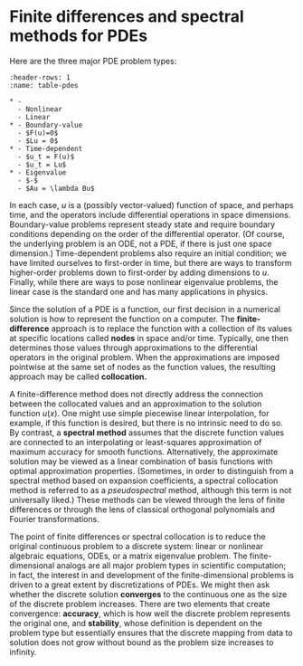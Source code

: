 # Finite differences and spectral methods for PDEs

Here are the three major PDE problem types:

```{list-table} PDE Problems
:header-rows: 1
:name: table-pdes

* - 
  - Nonlinear
  - Linear
* - Boundary-value
  - $F(u)=0$
  - $Lu = 0$
* - Time-dependent
  - $u_t = F(u)$
  - $u_t = Lu$
* - Eigenvalue
  - $-$
  - $Au = \lambda Bu$
```

In each case, $u$ is a (possibly vector-valued) function of space, and perhaps time, and the operators include differential operations in space dimensions. Boundary-value problems represent steady state and require boundary conditions depending on the order of the differential operator. (Of course, the underlying problem is an ODE, not a PDE, if there is just one space dimension.) Time-dependent problems also require an initial condition; we have limited ourselves to first-order in time, but there are ways to transform higher-order problems down to first-order by adding dimensions to $u$. Finally, while there are ways to pose nonlinear eigenvalue problems, the linear case is the standard one and has many applications in physics.

Since the solution of a PDE is a function, our first decision in a numerical solution is how to represent the function on a computer. The **finite-difference** approach is to replace the function with a collection of its values at specific locations called **nodes** in space and/or time. Typically, one then determines those values through approximations to the differential operators in the original problem. When the approximations are imposed pointwise at the same set of nodes as the function values, the resulting approach may be called **collocation.**

A finite-difference method does not directly address the connection between the collocated values and an approximation to the solution function $u(x)$. One might use simple piecewise linear interpolation, for example, if this function is desired, but there is no intrinsic need to do so. By contrast, a **spectral method** assumes that the discrete function values are connected to an interpolating or least-squares approximation of maximum accuracy for smooth functions. Alternatively, the approximate solution may be viewed as a linear combination of basis functions with optimal approximation properties. (Sometimes, in order to distinguish from a spectral method based on expansion coefficients, a spectral collocation method is referred to as a *pseudospectral* method, although this term is not universally liked.) These methods can be viewed through the lens of finite differences or through the lens of classical orthogonal polynomials and Fourier transformations. 

The point of finite differences or spectral collocation is to reduce the original continuous problem to a discrete system: linear or nonlinear algebraic equations, ODEs, or a matrix eigenvalue problem. The finite-dimensional analogs are all major problem types in scientific computation; in fact, the interest in and development of the finite-dimensional problems is driven to a great extent by discretizations of PDEs. We might then ask whether the discrete solution **converges** to the continuous one as the size of the discrete problem increases. There are two elements that create convergence: **accuracy**, which is how well the discrete problem represents the original one, and **stability**, whose definition is dependent on the problem type but essentially ensures that the discrete mapping from data to solution does not grow without bound as the problem size increases to infinity.